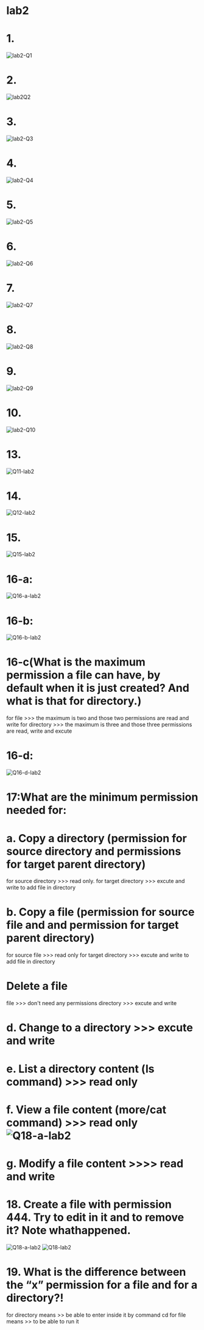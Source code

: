 # lab2 
# 1. 
![lab2-Q1](https://github.com/Monaeid2001/red-hat-1/assets/104376815/66c8d3d0-237e-4dc9-86e0-b8d9341fc37a)
# 2. 
![lab2Q2](https://github.com/Monaeid2001/red-hat-1/assets/104376815/3ad89f34-8dda-4f33-8f69-bcc55e81ed07)
# 3.
![lab2-Q3](https://github.com/Monaeid2001/red-hat-1/assets/104376815/8ae602e6-b64a-40ff-9268-8e5d02d31d44)
# 4.
![lab2-Q4](https://github.com/Monaeid2001/red-hat-1/assets/104376815/77c7874d-1166-44b2-b999-2dc0d91a4cf0)
# 5.
![lab2-Q5](https://github.com/Monaeid2001/red-hat-1/assets/104376815/9fe7670e-6e04-4db0-9a3f-552628841dd0)
# 6. 
![lab2-Q6](https://github.com/Monaeid2001/red-hat-1/assets/104376815/caae005c-5234-4d73-b0f9-3be604cecf22)
# 7.
![lab2-Q7](https://github.com/Monaeid2001/red-hat-1/assets/104376815/e1c60701-f08d-4e76-b60e-ce83b6525b5d)
# 8.
![lab2-Q8](https://github.com/Monaeid2001/red-hat-1/assets/104376815/30b06320-901b-45bf-827c-caa1ff2586f6)
# 9.
![lab2-Q9](https://github.com/Monaeid2001/red-hat-1/assets/104376815/55e63b4f-711a-4e30-b571-cf1864230f0d)
# 10.
![lab2-Q10](https://github.com/Monaeid2001/red-hat-1/assets/104376815/41e55b71-57b5-41d9-a1a1-9e89e9e0b9d3)
# 13.
![Q11-lab2](https://github.com/Monaeid2001/red-hat-1/assets/104376815/c58634b9-7b52-4108-96ce-5252e748a84e)
# 14.
![Q12-lab2](https://github.com/Monaeid2001/red-hat-1/assets/104376815/f21273f4-7523-40e4-8c88-44a906094a8e)
# 15.
![Q15-lab2](https://github.com/Monaeid2001/red-hat-1/assets/104376815/71384ed2-cd26-4a51-8cc6-1e12a5d253fc)
# 16-a:
![Q16-a-lab2](https://github.com/Monaeid2001/red-hat-1/assets/104376815/5bd94092-f67a-4db7-8d92-e3d05d24c689)
# 16-b:
![Q16-b-lab2](https://github.com/Monaeid2001/red-hat-1/assets/104376815/b2e008b0-b2bc-4901-b07f-932d0838d114)
# 16-c(What is the maximum permission a file can have, by default when it is just created? And what is that for directory.)
for file >>> the maximum is two and those two permissions are read and write
for directory >>> the maximum is three and those three permissions are read, write and excute
# 16-d:
![Q16-d-lab2](https://github.com/Monaeid2001/red-hat-1/assets/104376815/7f02d9bf-4ec1-4f4d-9a3b-d3bfe031c4c4)
# 17:What are the minimum permission needed for:
# a. Copy a directory (permission for source directory and permissions for target parent directory)
for source directory >>> read only.
for target directory >>> excute and write to add file in directory
# b. Copy a file (permission for source file and and permission for target parent directory)
for source file >>> read only
for target directory >>> excute and write to add file in directory
# Delete a file
file >>> don't need any permissions
directory >>> excute and write
# d. Change to a directory >>> excute and write
# e. List a directory content (ls command) >>> read only
# f. View a file content (more/cat command) >>> read only![Q18-a-lab2](https://github.com/Monaeid2001/red-hat-1/assets/104376815/430aafab-5747-43ed-a879-dbc782fda39d)
# g. Modify a file content >>>> read and write
# 18. Create a file with permission 444. Try to edit in it and to remove it? Note whathappened.
![Q18-a-lab2](https://github.com/Monaeid2001/red-hat-1/assets/104376815/c5f1d785-b43b-491b-b101-0e0283adfc8b)
![Q18-lab2](https://github.com/Monaeid2001/red-hat-1/assets/104376815/a21214ad-e3e2-4531-b9c5-669ddf5f7474)
# 19. What is the difference between the “x” permission for a file and for a directory?!
for directory means >> be able to enter inside it by command cd
for file means >> to be able to run it

